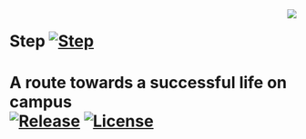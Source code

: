 <a href="http://baxter-oop.github.io/step/">
<img src="https://cloud.githubusercontent.com/assets/14347683/13817621/4a8e09e6-eb69-11e5-9aa0-3969ee1db6d7.png" align="right" />
</a>

# Step [![Step](https://img.shields.io/badge/step-forward-3c9cd3.svg?style=flat-square)](http://baxter-oop.github.io/step/)
A route towards a successful life on campus  
[![Release](https://img.shields.io/badge/release-v0.0-66b1dc.svg?style=flat-square)](https://github.com/baxter-oop/step/releases) [![License](http://img.shields.io/:license-apache-lightgrey.svg?style=flat-square)](http://www.apache.org/licenses/LICENSE-2.0.html)
===